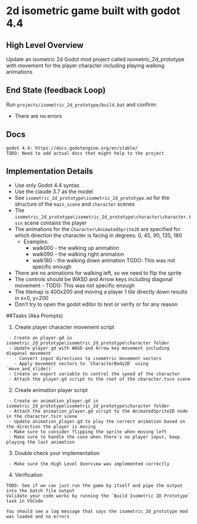 # 2d isometric game built with godot 4.4

## High Level Overview

Update an isometric 2d Godot mod project called isometric_2d_prototype with movement for the player character including playing walking animations

## End State (feedback Loop)

Run `projects/isometric_2d_prototype/build.bat` and confirm:
- There are no errors

## Docs

    godot 4.4: https://docs.godotengine.org/en/stable/
    TODO: Need to add actual docs that might help to the project

## Implementation Details
 - Use only Godot 4.4 syntax
 - Use the claude 3.7 as the model
 - See `isometric_2d_prototype\isometric_2d_prototype.md` for the structure of the `main_scene` and `character` scenes
 - The `isometric_2d_prototype\isometric_2d_prototype\character\character.tscn` scene contains the player
 - The animations for the `Character\AnimatedSprite2D` are specified for which direction the character is facing in degrees: 0, 45, 90, 135, 180
    - Examples:
        - walk000 - the walking up animation
        - walk090 - the walking right animation
        - walk180 - the walking down animation
      TODO: This was not specific enough
 - There are no animations for walking left, so we need to flip the sprite
 - The controls should be WASD and Arrow keys including diagonal movement - TODO: This was not specific enough
 - The tilemap is 400x200 and moving a player 1 tile directly down results in x=0, y=200
 - Don't try to open the godot editor to test or verify or for any reason

##Tasks (Aka Prompts)

1. Create player character movement script
```
 - Create an player.gd in isometric_2d_prototype\isometric_2d_prototype\character folder
 - Update player.gd with WASD and Arrow key movement including diagonal movement
   - Convert input directions to isometric movement vectors
   - Apply movement vectors to `CharacterBody2D` using `move_and_slide()`
 - Create an export variable to control the speed of the character
 - Attach the player.gd script to the root of the character.tscn scene
```

2. Create animation player script
```
 - Create an animation_player.gd in isometric_2d_prototype\isometric_2d_prototype\character folder
 - Attach the animation_player.gd script to the AnimatedSprite2D node in the character.tscn scene
 - Update animation_player.gd to play the correct animation based on the direction the player is moving
 - Make sure to consider flipping the sprite when moving left
 - Make sure to handle the case when there's no player input, keep playing the last animation
```

3. Double check your implementation
```
 - Make sure the High Level Overview was implemented correctly
```

4. Verification
```
TODO: See if we can just run the game by itself and pipe the output into the batch file output
Validate your code works by running the `Build Isometric 2D Prototype` task in VSCode

You should see a log message that says the isometric_2d_prototype mod was loaded and no errors
```